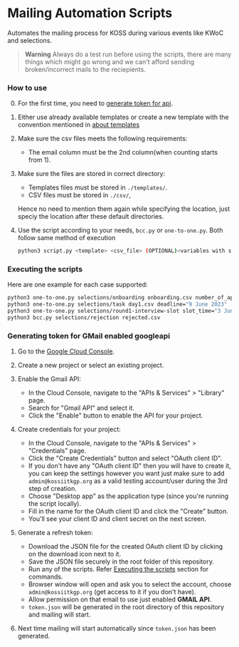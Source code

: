 # Mailing Automation Scripts

Automates the mailing process for KOSS during various events like KWoC and selections.
 
> **Warning** Always do a test run before using the scripts, there are many things which might go wrong and we can't afford sending broken/incorrect mails to the reciepients.

### How to use

0. For the first time, you need to [generate token for api](#generating-token-for-gmail-enabled-googleapi).

1. Either use already available templates or create a new template with the convention mentioned in [about templates](./templates/README.md)

2. Make sure the csv files meets the following requirements:
    - The email column must be the 2nd column(when counting starts from 1).

3. Make sure the files are stored in correct directory:
    - Templates files must be stored in `./templates/`.
    - CSV files must be stored in `./csv/`, 

    Hence no need to mention them again while specifying the location, just speciy the location after these default directories.

4. Use the script according to your needs, `bcc.py` or `one-to-one.py`. Both follow same method of execution
    ```bash
    python3 script.py <template> <csv_file> (OPTIONAL)<variables with same value for all mails>
    ```
    
### Executing the scripts

Here are one example for each case supported:

```bash
python3 one-to-one.py selections/onboarding onboarding.csv number_of_applicants="250+"
python3 one-to-one.py selections/task day1.csv deadline="9 June 2023"
python3 one-to-one.py selections/round1-interview-slot slot_time="3 June, 10:00 PM - 11:00 PM"
python3 bcc.py selections/rejection rejected.csv
```

### Generating token for GMail enabled googleapi

1. Go to the [Google Cloud Console](https://console.cloud.google.com).

2. Create a new project or select an existing project.

3. Enable the Gmail API:
    - In the Cloud Console, navigate to the "APIs & Services" > "Library" page.
    - Search for "Gmail API" and select it.
    - Click the "Enable" button to enable the API for your project.
    
4. Create credentials for your project:
    - In the Cloud Console, navigate to the "APIs & Services" > "Credentials" page.
    - Click the "Create Credentials" button and select "OAuth client ID".
    - If you don't have any "OAuth client ID" then you will have to create it, you can keep the settings however you want just make sure to add `admin@kossiitkgp.org` as a valid testing account/user during the 3rd step of creation.
    - Choose "Desktop app" as the application type (since you're running the script locally).
    - Fill in the name for the OAuth client ID and click the "Create" button.
    - You'll see your client ID and client secret on the next screen.

5. Generate a refresh token:
    - Download the JSON file for the created OAuth client ID by clicking on the download icon next to it.
    - Save the JSON file securely in the root folder of this repository.
    - Run any of the scripts. Refer [Executing the scripts](#executing-the-scripts) section for commands.
    - Browser window will open and ask you to select the account, choose `admin@kossiitkgp.org` (get access to it if you don't have).
    - Allow permission on that email to use just enabled __GMAIL API__.
    - `token.json` will be generated in the root directory of this repository and mailing will start.
    
6. Next time mailing will start automatically since `token.json` has been generated.
